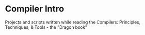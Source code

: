 # Compiler Intro
Projects and scripts written while reading the Compilers: Principles, Techniques, & Tools - the "Dragon book"
